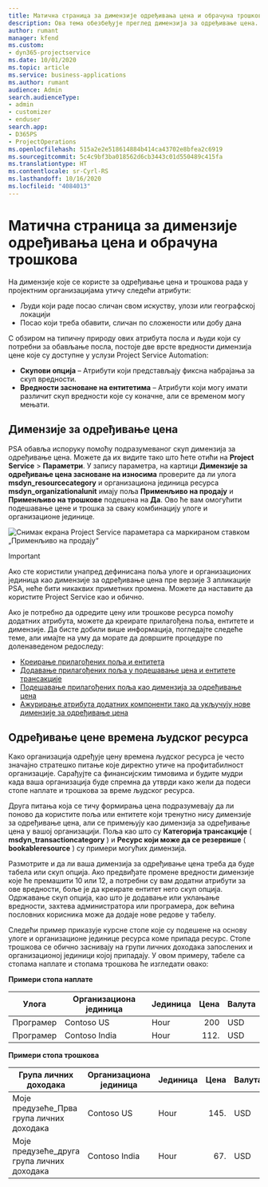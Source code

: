 ```yaml
---
title: Матична страница за димензије одређивања цена и обрачуна трошкова
description: Ова тема обезбеђује преглед димензија за одређивање цена.
author: rumant
manager: kfend
ms.custom:
- dyn365-projectservice
ms.date: 10/01/2020
ms.topic: article
ms.service: business-applications
ms.author: rumant
audience: Admin
search.audienceType:
- admin
- customizer
- enduser
search.app:
- D365PS
- ProjectOperations
ms.openlocfilehash: 515a2e2e518614884b414ca43702e8bfea2c6919
ms.sourcegitcommit: 5c4c9bf3ba018562d6cb3443c01d550489c415fa
ms.translationtype: HT
ms.contentlocale: sr-Cyrl-RS
ms.lasthandoff: 10/16/2020
ms.locfileid: "4084013"
---
```

# <a name="pricing-and-costing-dimensions-home-page"></a>Матична страница за димензије одређивања цена и обрачуна трошкова

На димензије које се користе за одређивање цена и трошкова рада у пројектним организацијама утичу следећи атрибути:

- Људи који раде посао сличан свом искуству, улози или географској локацији
- Посао који треба обавити, сличан по сложености или добу дана

С обзиром на типичну природу ових атрибута посла и људи који су потребни за обављање посла, постоје две врсте вредности димензија цене које су доступне у услузи Project Service Automation: 

- **Скупови опција** – Атрибути који представљају фиксна набрајања за скуп вредности.
- **Вредности засноване на ентитетима** – Атрибути који могу имати различит скуп вредности које су коначне, али се временом могу мењати.

## <a name="pricing-dimensions"></a>Димензије за одређивање цена

PSA обавља испоруку помоћу подразумеваног скуп димензија за одређивање цена. Можете да их видите тако што ћете отићи на **Project Service** > **Параметри**. У запису параметра, на картици **Димензије за одређивање цена засноване на износима** проверите да ли улога **msdyn_resourcecategory** и организациона јединица ресурса **msdyn_organizationalunit** имају поља **Применљиво на продају** и **Применљиво на трошкове** подешена на **Да**. Ово ће вам омогућити подешавање цене и трошка за сваку комбинацију улоге и организационе јединице.

![Снимак екрана Project Service параметара са маркираном ставком „Применљиво на продају“](media/PS-OOB-parameters.png)

> [!IMPORTANT]
> Ако сте користили унапред дефинисана поља улоге и организационих јединица као димензије за одређивање цена пре верзије 3 апликације PSA, неће бити никаквих приметних промена. Можете да наставите да користите Project Service као и обично. 

Ако је потребно да одредите цену или трошкове ресурса помоћу додатних атрибута, можете да креирате прилагођена поља, ентитете и димензије. Да бисте добили више информација, погледајте следеће теме, али имајте на уму да морате да довршите процедуре по доленаведеном редоследу:

- [Креирање прилагођених поља и ентитета](create-custom-fields-entities.md)
- [Додавање прилагођених поља у подешавање цена и ентитете трансакције](field-references.md)
- [Подешавање прилагођених поља као димензија за одређивање цена ](set-up-pricing-dimensions.md)
- [Ажурирање атрибута додатних компоненти тако да укључују нове димензије за одређивање цена](update-plug-in-attributes.md)

## <a name="pricing-human-resource-time"></a>Одређивање цене времена људског ресурса
Како организација одређује цену времена људског ресурса је често значајно стратешко питање које директно утиче на профитабилност организације. Сарађујте са финансијским тимовима и будите мудри када ваша организација буде спремна да утврди како жели да подеси стопе наплате и трошкова за време људског ресурса.

Друга питања која се тичу формирања цена подразумевају да ли поново да користите поља или ентитете који тренутно нису димензије за одређивање цена, али се примењују као димензија за одређивање цена у вашој организацији. Поља као што су **Категорија трансакције** ( **msdyn_transactioncategory** ) и **Ресурс који може да се резервише** ( **bookableresource** ) су примери могућих димензија. 

Размотрите и да ли ваша димензија за одређивање цена треба да буде табела или скуп опција. Ако предвиђате промене вредности димензије које ће премашити 10 или 12, а потребни су вам додатни атрибути за ове вредности, боље је да креирате ентитет него скуп опција. Одржавање скуп опција, као што је додавање или уклањање вредности, захтева администратора или програмера, док већина пословних корисника може да додаје нове редове у табелу.

Следећи пример приказује курсне стопе које су подешене на основу улоге и организационе јединице ресурса коме припада ресурс. Стопе трошкова се обично заснивају на групи личних доходака запослених и организационој јединици којој припадају. У овом примеру, табеле са стопама наплате и стопама трошкова ће изгледати овако:

**Примери стопа наплате**

| Улога        | Организациона јединица    |Јединица      |Цена      |Валута  |
| ------------|-------------|----------|----------:|----------|
| Програмер   | Contoso US  |Hour | 200|USD     |
| Програмер   | Contoso India |Hour|   112.|USD     |


**Примери стопа трошкова**

| Група личних доходака     | Организациона јединица    |Јединица      |Цена      |Валута  |
| ----------------|-------------|----------|----------:|----------|
| Моје предузеће_Прва група личних доходака | Contoso US  |Hour | 145.|USD     |
| Моје предузеће_друга група личних доходака | Contoso India |Hour|   67.|USD     |
